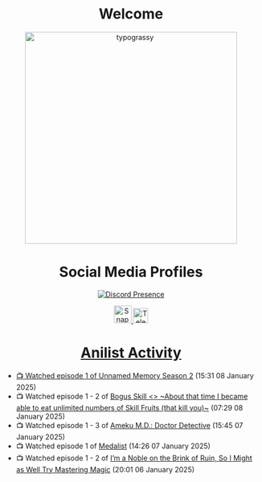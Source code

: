 <div align="center">

# Welcome
<a href="https://github.com/kawarimidoll/typograssy">
    <img alt="typograssy" src="https://typograssy.deno.dev/api?text=%E3%82%88%E3%81%86%E3%81%93%E3%81%9D%E3%81%BF%E3%81%AA%E3%81%95%E3%82%93%20-%20Sheby--&&l0=none&l1=82d9d0&l2=027353&l3=038c4c&l4=01402e&bg=none&frame=none&speed=100&comment=" width="421.99">
</a>

</div>

<div align="center">

# Social Media Profiles

[![Discord Presence](https://lanyard.cnrad.dev/api/612532963938271232)](https://discord.com/users/612532963938271232)


<a href="https://www.snapchat.com/add/a.sheby" title="Snapchat Profile">
    <img src="https://www.freepnglogos.com/uploads/snapchat-logo-png-0.png" width="35" alt="Snapchat Logo" />


<a href="https://t.me/ASheby" title="Telegram Profile">
    <img src="https://www.freepnglogos.com/uploads/telegram-logo-png-0.png" width="30" alt="Telegram Logo" />


</div>

<div align="center">

# Anilist Activity

</div>

<!-- ANILIST_ACTIVITY:start -->

-   📺 Watched episode 1 of [Unnamed Memory Season 2](https://anilist.co/anime/178550) (15:31 08 January 2025)
-   📺 Watched episode 1 - 2 of [Bogus Skill <<Fruitmaster>> ~About that time I became able to eat unlimited numbers of Skill Fruits (that kill you)~](https://anilist.co/anime/178100) (07:29 08 January 2025)
-   📺 Watched episode 1 - 3 of [Ameku M.D.: Doctor Detective](https://anilist.co/anime/176642) (15:45 07 January 2025)
-   📺 Watched episode 1 of [Medalist](https://anilist.co/anime/165171) (14:26 07 January 2025)
-   📺 Watched episode 1 - 2 of [I’m a Noble on the Brink of Ruin, So I Might as Well Try Mastering Magic](https://anilist.co/anime/176063) (20:01 06 January 2025)

<!-- ANILIST_ACTIVITY:end -->
